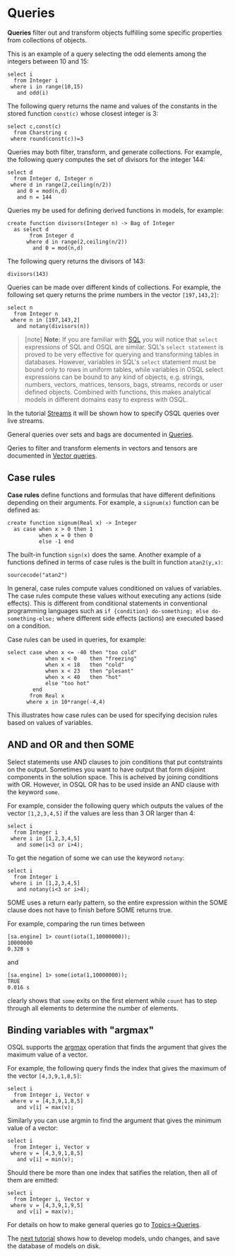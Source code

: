 # Queries

**Queries** filter out and transform objects fulfilling some specific
properties from collections of objects.

This is an example of a query selecting the odd elements among the
integers between 10 and 15:

```LIVE
select i
  from Integer i
 where i in range(10,15)
   and odd(i)
```

The following query returns the name and values of the constants in
the stored function `const(c)` whose closest integer is 3:

```LIVE
select c,const(c) 
  from Charstring c
 where round(const(c))=3
```

Queries may both filter, transform, and generate collections. For
example, the following query computes the set of divisors for the integer 144:

```LIVE
select d
  from Integer d, Integer n
 where d in range(2,ceiling(n/2))
   and 0 = mod(n,d)
   and n = 144
```
Queries my be used for defining derived functions in models, for example:
```LIVE
create function divisors(Integer n) -> Bag of Integer
  as select d
       from Integer d
      where d in range(2,ceiling(n/2))
        and 0 = mod(n,d)
```
The following query returns the divisors of 143:
```LIVE
divisors(143)
```

Queries can be made over different kinds of collections. For example,
the following set query returns the prime numbers in the vector
`[197,143,2]`:

```LIVE
select n
  from Integer n
 where n in [197,143,2] 
   and notany(divisors(n))
```

> [note] **Note:** If you are familiar with
[SQL](https://www.w3schools.com/sql/) you will notice that `select`
expressions of SQL and OSQL are similar. SQL's `select statement` is
proved to be very effective for querying and transforming tables in
databases.  However, variables in SQL's `select` statement must be
bound only to rows in uniform tables, while variables in OSQL select
expressions can be bound to any kind of objects, e.g. strings,
numbers, vectors, matrices, tensors, bags, streams, records or user
defined objects. Combined with functions, this makes analytical models
in different domains easy to express with OSQL.

In the tutorial [Streams](/docs/md/tutorial/streams.md) it will be
shown how to specify OSQL queries over live streams.

General queries over sets and bags are documented in
[Queries](/docs/md/osql/queries.md).

Qeries to filter and transform elements in vectors and
tensors are documented in [Vector
queries](/docs/md/osql/vector-queries.md).

## Case rules

**Case rules** define functions and formulas that have different
definitions depending on their arguments. For example, a `signum(x)`
function can be defined as:


```LIVE
create function signum(Real x) -> Integer
  as case when x > 0 then 1
          when x = 0 then 0
          else -1 end
```

The built-in function `sign(x)` does the same. Another example of a
functions defined in terms of case rules is the built in
function `atan2(y,x)`:

```LIVE
sourcecode("atan2")
```

In general, case rules compute values conditioned on values of
variables. The case rules compute these values without
executing any actions (side effects). This is different from
conditional statements in conventional programming languages such as
`if {condition} do-something; else do-something-else;` where different
side effects (actions) are executed based on a condition.

Case rules can be used in queries, for example:

```LIVE
select case when x <= -40 then "too cold"
            when x < 0    then "freezing"
            when x < 18   then "cold"
            when x < 23   then "plesant"
            when x < 40   then "hot"
            else "too hot"
        end
       from Real x
      where x in 10*range(-4,4)
```

This illustrates how case rules can be used for specifying
decision rules based on values of variables.


## AND and OR and then SOME

Select statements use AND clauses to join conditions that put contstraints on the output. Sometimes you want to have output that form disjoint components in the solution space. This is acheived by joining conditions with OR. However, in OSQL OR has to be used inside an AND clause with the keyword `some`.

For example, consider the following query which outputs the values of the vector `[1,2,3,4,5]` if the values are less than 3 OR larger than 4:

```LIVE
select i
  from Integer i
 where i in [1,2,3,4,5]
   and some(i<3 or i>4);
```

To get the negation of some we can use the keyword `notany`:

```LIVE
select i
  from Integer i
 where i in [1,2,3,4,5]
   and notany(i<3 or i>4);
```

SOME uses a return early pattern, so the entire expression within the SOME clause does not have to finish before SOME returns true.

For example, comparing the run times between

```
[sa.engine] 1> count(iota(1,10000000));
10000000
0.328 s
```

and

```
[sa.engine] 1> some(iota(1,10000000));
TRUE
0.016 s
```

clearly shows that `some` exits on the first element while `count` has to step through all elements to determine the number of elements.


## Binding variables with "argmax"

OSQL supports the [argmax](https://en.wikipedia.org/wiki/Arg_max) operation that finds the argument that gives the maximum value of a vector.

For example, the following query finds the index that gives the maximum of the vector `[4,3,9,1,8,5]`:

```LIVE
select i
  from Integer i, Vector v
 where v = [4,3,9,1,8,5]
   and v[i] = max(v);
```

Similarly you can use argmin to find the argument that gives the minimum value of a vector:

```LIVE
select i
  from Integer i, Vector v
 where v = [4,3,9,1,8,5]
   and v[i] = min(v);
```

Should there be more than one index that satifies the relation, then all of them are emitted:

```LIVE
select i
  from Integer i, Vector v
 where v = [4,3,9,1,9,5]
   and v[i] = max(v);
```


For details on how to make general queries go to
[Topics->Queries](/docs/topic/Queries).

The [next tutorial](/docs/md/tutorial/save-database.md) shows how to
develop models, undo changes, and save the database of models on disk.
